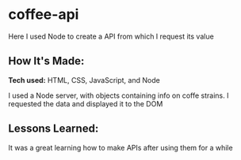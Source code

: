 # coffee-api
Here I used Node to create a API from which I request its value 

## How It's Made:

**Tech used:** HTML, CSS, JavaScript, and Node

I used a Node server, with objects containing info on coffe strains. I requested the data and displayed it to the DOM 

## Lessons Learned:

It was a great learning how to make APIs after using them for a while
